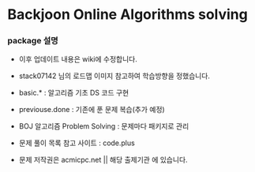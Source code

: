 # Backjoon Online Algorithms solving

### package 설명 

- 이후 업데이트 내용은 wiki에 수정합니다.

- stack07142 님의 로드맵 이미지 참고하여 학습방향을 정했습니다.

- basic.* : 알고리즘 기초 DS 코드 구현

- previouse.done : 기존에 푼 문제 복습(추가 예정)

- BOJ 알고리즘 Problem Solving : 문제마다 패키지로 관리

- 문제 풀이 목록 참고 사이트 : code.plus 

- 문제 저작권은 acmicpc.net || 해당 출제기관 에 있습니다.

